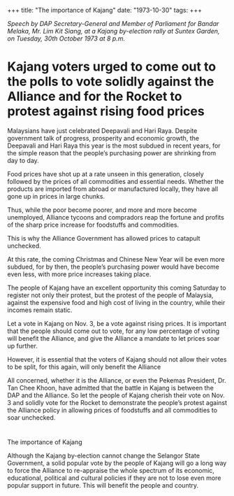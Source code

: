 +++ 
title: "The importance of Kajang"
date: "1973-10-30"
tags:
+++

_Speech by DAP Secretary-General and Member of Parliament for Bandar Melaka, Mr. Lim Kit Siang, at a Kajang by-election rally at Suntex Garden, on Tuesday, 30th October 1973 at 8 p.m._

# Kajang voters urged to come out to the polls to vote solidly against the Alliance and for the Rocket to protest against rising food prices						

Malaysians have just celebrated Deepavali and Hari Raya. Despite government talk of progress, prosperity and economic growth, the Deepavali and Hari Raya this year is the most subdued in recent years, for the simple reason that the people’s purchasing power are shrinking from day to day.

Food prices have shot up at a rate unseen in this generation, closely followed by the prices of all commodities and essential needs. Whether the products are imported from abroad or manufactured locally, they have all gone up in prices in large chunks.

Thus, while the poor become poorer, and more and more become unemployed, Alliance tycoons and compradors reap the fortune and profits of the sharp price increase for foodstuffs and commodities.

This is why the Alliance Government has allowed prices to catapult unchecked.

At this rate, the coming Christmas and Chinese New Year will be even more subdued, for by then, the people’s purchasing power would have become even less, with more price increases taking place.

The people of Kajang have an excellent opportunity this coming Saturday to register not only their protest, but the protest of the people of Malaysia, against the expensive food and high cost of living in the country, while their incomes remain static.

Let a vote in Kajang on Nov. 3, be a vote against rising prices. It is important that the people should come out to vote, for any low percentage of voting will benefit the Alliance, and give the Alliance a mandate to let prices soar up further.

However, it is essential that the voters of Kajang should not allow their votes to be split, for this again, will only benefit the Alliance

All concerned, whether it is the Alliance, or even the Pekemas President, Dr. Tan Chee Khoon, have admitted that the battle in Kajang is between the DAP and the Alliance. So let the people of Kajang cherish their vote on Nov. 3 and solidly vote for the Rocket to demonstrate the people’s protest against the Alliance policy in allowing prices of foodstuffs and all commodities to soar unchecked.
# 
The importance of Kajang

Although the Kajang by-election cannot change the Selangor State Government, a solid popular vote by the people of Kajang will go a long way to force the Alliance to re-appraise the whole spectrum of its economic, educational, political and cultural policies if they are not to lose even more popular support in future. This will benefit the people and country.
 
